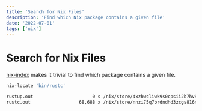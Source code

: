 ```yaml
---
title: 'Search for Nix Files'
description: 'Find which Nix package contains a given file'
date: '2022-07-01'
tags: ['nix']
---
```


# Search for Nix Files

[nix-index](https://github.com/bennofs/nix-index) makes it trivial to find which package contains a given file.

```bash
nix-locate 'bin/rustc'

rustup.out                      0 s /nix/store/4xzhwcliwk9s0cpsii2b7hv8hrbqlggq-rustup-1.24.3/bin/rustc
rustc.out                  68,688 x /nix/store/nnzi75q7brdndhd3zcgs816xa0zz011p-rustc-1.60.0/bin/rust
```
